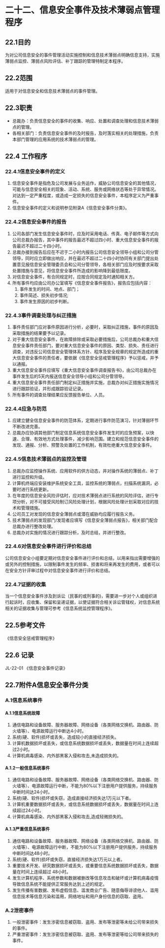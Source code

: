 # 二十二、信息安全事件及技术薄弱点管理程序

## 22.1目的

为对公司信息安全的事件管理活动实施控制和信息技术薄弱点明确信息支持，实施薄弱点监控、薄弱点风险评估、补丁跟踪的管理特制定本程序。

## 22.2范围

适用于对信息安全和信息技术薄弱点的事件管理。

## 22.3职责

- 总裁办：负责信息安全的事件的收集、响应、处置和调查处理和信息技术薄弱点的管理。
- 各相关部门：负责信息安全事件的及时报告，及时落实相关的处理措施，负责本部门管理的应用系统的技术薄弱点的管理。

## 22.4 工作程序

### 22.4.1信息安全事件的定义

1. 信息安全事件是指危及公司发展与业务运作，威胁公司信息安全的其他情况，可能与信息安全相关的现象、活动、系统、服务或网络状态等处于异常情况。对达到一定严重程度，或造成一定损失的信息安全事件，本程序定义为严重事件。
2. 信息安全事件的定义和说明参见附录A《信息安全事件分类》。

### 22.4.2信息安全事件的报告

1. 公司各部门发生信息安全事件时，应及时采用电话、传真、电子邮件等方式向公司总裁办报告，其中事件的报告最迟不超过四小时、重大信息安全事件的报告最迟不超过二十四小时。
2. 总裁办接到报告后应在不迟于二小时内报告公司信息安全领导小组和公司分管领导，同时应立即做出响应，并在最迟不超过二十四小时协同有关部门提出处置意见报信息安全管理委员会和公司分管领导，各相关部门应及时按要求采取处置措施与意见，将信息安全事件所造成的影响降到最低限度。
3. 对信息安全事件，有合同规定时，应按合同规定及时通知相关方。
4. 所有事件均应由公司办公室填写《信息安全事件报告》，报告应包括内容：
   1. 事件发生的时间、地点、部门；
   2. 事件简述、损失初步情况;
   3. 事件发生原因的初步判断。

### 22.4.3事件调查处理与纠正措施

1. 事件责任部门应对事件原因进行分析，必要时，采取纠正措施，事件的原因及采取措施的结果要予以记录。
2. 对于重大信息安全事件，在故障排除或采取必要措施后，公司总裁办和重大信息安全事件责任部门，要对重大信息安全事件的原因、类型、损失、责任进行调查，对违反公司信息安全管理体系方针、程序及安全规章的规定所造成的重大信息安全事件的责任者，要依据《信息安全惩戒管理程序》予以惩戒，并予以通报。
3. 重大信息安全事件应填写《重大信息安全事件调查报告书》，由公司总裁办在事件发生后的5天内报送信息安全领导小组和公司分管领导。
4. 重大信息安全事件责任部门制定纠正措施并实施，总裁办对纠正措施实施情况进行跟踪验证，并形成跟踪验证记录。
5. 所有事件的调查处理结果应反馈报告单位、人员。

### 22.4.4应急与防范

1. 应建立健全信息安全事件的防范体系，定期进行事件防范演习，针对薄弱环节不断改进完善。
2. 总裁办应协调其他部门制定信息系统信息安全事件发生时的应急预案，以快速、合理、有效地方式处理事件，减少影响范围。建立和规范信息安全事件的发现、通报、分析、预警及处置的工作机制，有效杜绝重大信息安全事件。

### 22.4.5信息技术薄弱点的监控及管理

1. 总裁办应监控操作系统、应用软件的供方动态，并对操作系统的薄弱点、补丁进行监控和升级。
2. 计算机终端应安装维护系统安全工具，监控系统的薄弱点，扫描系统漏洞，必要时进行系统更新。
3. 在年度的信息安全风险评估时，应对技术薄弱点进行系统的风险评估，进行专项分析，对不可接受风险制订风险处理计划，根据风险处理计划采取对应的技术和管理措施。
4. 公司员工对发现的信息安全薄弱点或潜在威胁均应履行报告义务。
5. 技术薄弱点的发现部门/发现者应填写《信息安全薄弱点报告》，相关部门配合总裁办进行整改处理。
6. 总裁办对实施的情况进行跟踪分析，及时总结，并进行整改。

### 22.4.6对信息安全事件进行评价和总结

公司信息安全小组要定期对信息安全事件进行评价和总结，以用来指出需要增强的或另外的控制措施，以限制事件发生的频率、损害和将来再发生的费用，或者可以在安全方针评审过程中对信息安全事件进行评价和总结。

### 22.4.7证据的收集

当一个信息安全事件涉及到诉讼（民事的或刑事的)，需要进一步对个人或组织进行起诉时，应收集、保留和呈递证据，以使证据符合相关诉讼管辖权，对信息系统相关的证据收集与管理可参考《信息系统监控管理程序》。

## 22.5参考文件

《信息安全惩戒管理程序》

## 22.6 记录

JL-22-01 《信息安全事件记录》

## 22.7附件A信息安全事件分类

### A.1信息系统事件

#### A.1.1信息系统故障

1. 通信电路和设备故障、服务器故障、网络设备（各类网络交换机、路由器、防火墙等）、电源故障运行中断达4小时。
2. 系统(硬、软件)损坏或丢失，造成较小的直接经济损失。
3. 计算机数据损坏或丢失，或信息系统数据损坏或丢失，数据量在时间上连续超过2小时。
4. 计算机病毒感染、内外部黑客入侵和攻击,未造成损失的。

#### A.1.2一般信息系统事件

1. 通信电路和设备故障、服务器故障、网络设备（各类网络交换机、路由器、防火墙等）、电源故障运行中断，不能为80%以下注册用户提供服务，持续服务中断时间达24小时。
2. 系统(硬、软件)损坏或失窃，造成直接经济损失达1万元以下者。
3. 计算机重要数据损坏或丢失，或信息系统数据损坏或丢失，数据量在时间上连续超过24小时。
4. 计算机病毒感染、内外部黑客入侵和攻击,造成轻微损失的。

#### A.1.3严重信息系统事件

1. 通信电路和设备故障、服务器故障、网络设备（各类网络交换机、路由器、防火墙等）、电源故障运行中断，不能为80%以下注册用户提供服务，持续服务中断时间达48小时。
2. 系统(硬、软件)损坏或失窃，直接经济损失达1万元以上者。
3. 重要技术开发、研究数据损坏或丢失，或重要信息系统数据损坏或丢失，数据量在时间上连续超过 48小时。
4. 发生计算机程序、系统参数和数据被删改等信息攻击和破坏或计算机病毒疫情导致信息系统不能提供正常服务达到上述的规定。
5. 发生传播有害数据、发布虚假信息、滥发商业广告、随意侮辱诽谤他人、滥用信息技术等信息污染和滥用，网络地址和用户身份信息的窃取、盗用。

### A.2泄密事件

1. 一般泄密事件：发生涉密信息被窃取、盗用、发布等泄密等未给公司带来损失的事件。
2. 严重泄密事件：发生涉密信息被窃取、盗用、发布等泄密等给公司带来损失的事件。
